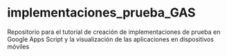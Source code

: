# implementaciones_prueba_GAS
Repositorio para el tutorial de creación de implementaciones de prueba en Google Apps Script y la visualización de las aplicaciones en dispositivos móviles
